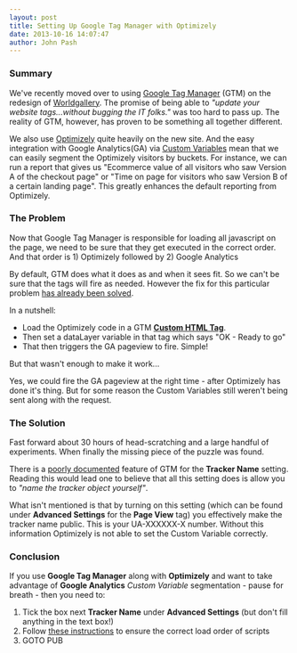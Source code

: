 ```yaml
---
layout: post
title: Setting Up Google Tag Manager with Optimizely
date: 2013-10-16 14:07:47
author: John Pash
---
```


### Summary
We've recently moved over to using [Google Tag Manager](www.google.co.uk/tagmanager‎) (GTM) on the redesign of [Worldgallery](www.worldgallery.co.uk). The promise of being able to *"update your website tags...without bugging the IT folks."* was too hard to pass up. The reality of GTM, however, has proven to be something all together different.

We also use [Optimizely](https://www.optimizely.com/) quite heavily on the new site. And the easy integration with Google Analytics(GA) via [Custom Variables](https://developers.google.com/analytics/devguides/collection/gajs/gaTrackingCustomVariables) mean that we can easily segment the Optimizely visitors by buckets. For instance, we can run a report that gives us "Ecommerce value of all visitors who saw Version A of the checkout page" or "Time on page for visitors who saw Version B of a certain landing page". This greatly enhances the default reporting from Optimizely.

### The Problem
Now that Google Tag Manager is responsible for loading all javascript on the page, we need to be sure that they get executed in the correct order. And that order is 1) Optimizely followed by 2) Google Analytics

By default, GTM does what it does as and when it sees fit. So we can't be sure that the tags will fire as needed. However the fix for this particular problem [has already been solved](http://www.verticalnerve.com/blog/detail?id=278).

In a nutshell:

- Load the Optimizely code in a GTM **[Custom HTML Tag](https://support.google.com/tagmanager/answer/2574372#CustomHTML)**.
- Then set a dataLayer variable in that tag which says "OK - Ready to go"
- That then triggers the GA pageview to fire. Simple!

But that wasn't enough to make it work...

Yes, we could fire the GA pageview at the right time - after Optimizely has done it's thing. But for some reason the Custom Variables still weren't being sent along with the request.

### The Solution
Fast forward about 30 hours of head-scratching and a large handful of experiments. When finally the missing piece of the puzzle was found.

There is a [poorly documented](https://support.google.com/tagmanager/answer/2574372#TrackerName) feature of GTM for the **Tracker Name** setting. Reading this would lead one to believe that all this setting does is allow you to *"name the tracker object yourself"*.

What isn't mentioned is that by turning on this setting (which can be found under **Advanced Settings** for the **Page View** tag) you effectively make the tracker name public. This is your UA-XXXXXX-X number. Without this information Optimizely is not able to set the Custom Variable correctly.

### Conclusion
If you use **Google Tag Manager** along with **Optimizely** and want to take advantage of **Google Analytics** *Custom Variable* segmentation - pause for breath - then you need to:

1. Tick the box next **Tracker Name** under **Advanced Settings** (but don't fill anything in the text box!)
2. Follow [these instructions](http://www.verticalnerve.com/blog/detail?id=278) to ensure the correct load order of scripts
3. GOTO PUB
